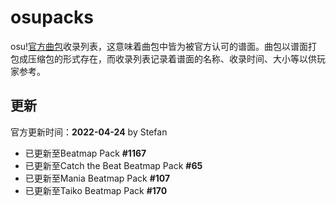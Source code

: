 # osupacks

osu\![官方曲包](https://osu.ppy.sh/beatmaps/packs)收录列表，这意味着曲包中皆为被官方认可的谱面。曲包以谱面打包成压缩包的形式存在，而收录列表记录着谱面的名称、收录时间、大小等以供玩家参考。

## 更新

官方更新时间：**2022-04-24** by Stefan

- 已更新至Beatmap Pack **#1167**
- 已更新至Catch the Beat Beatmap Pack **#65**
- 已更新至Mania Beatmap Pack **#107**
- 已更新至Taiko Beatmap Pack **#170**
